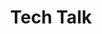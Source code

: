 ---
title: Tech Talk
description: 技术分享
image:

# Badge style
style:
    background: "#2a9d8f"
    color: "#fff"
---